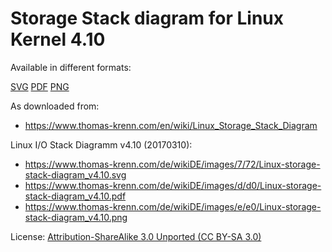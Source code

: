 # Storage Stack diagram for Linux Kernel 4.10

Available in different formats:

[SVG](Linux-storage-stack-diagram_v4.10.svg)
[PDF](Linux-storage-stack-diagram_v4.10.pdf)
[PNG](Linux-storage-stack-diagram_v4.10.png)

As downloaded from:

- <https://www.thomas-krenn.com/en/wiki/Linux_Storage_Stack_Diagram>

Linux I/O Stack Diagramm v4.10 (20170310):

- <https://www.thomas-krenn.com/de/wikiDE/images/7/72/Linux-storage-stack-diagram_v4.10.svg>
- <https://www.thomas-krenn.com/de/wikiDE/images/d/d0/Linux-storage-stack-diagram_v4.10.pdf>
- <https://www.thomas-krenn.com/de/wikiDE/images/e/e0/Linux-storage-stack-diagram_v4.10.png>

License: [Attribution-ShareAlike 3.0 Unported (CC BY-SA 3.0)](https://creativecommons.org/licenses/by-sa/3.0/)
